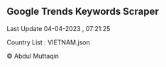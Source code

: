 

## Google Trends Keywords Scraper 
 
Last Update 04-04-2023 , 07:21:25

Country List :
VIETNAM.json



© Abdul Muttaqin 
